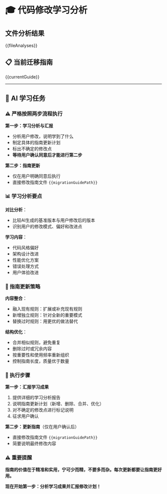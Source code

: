 # 🎓 代码修改学习分析

## 文件分析结果
{{fileAnalyses}}

## 📋 当前迁移指南
{{currentGuide}}

---

## 🤖 AI 学习任务

### ⚠️ 严格按照两步流程执行

**第一步：学习分析与汇报**
- 分析用户修改，说明学到了什么
- 制定具体的指南更新计划
- 标出不确定的修改点
- **等待用户确认同意后才能进行第二步**

**第二步：指南更新**
- 仅在用户明确同意后执行
- 直接修改指南文件 `{{migrationGuidePath}}`

### 📊 学习分析要点

**对比分析**：
- 比较AI生成的基准版本与用户修改后的版本
- 识别用户的修改模式、偏好和改进点

**学习内容**：
- 代码风格偏好
- 架构设计改进
- 性能优化方案
- 错误处理方式
- 用户体验改进

### 🔧 指南更新策略

**内容整合**：
- 融入现有规则：扩展或补充现有规则
- 新增独立规则：针对全新的重要模式
- 替换过时规则：用更优的做法替代

**结构优化**：
- 合并相似规则，避免重复
- 删除过时或冗余内容
- 按重要性和使用频率重新组织
- 控制指南长度，质量优于数量

### 🎯 执行步骤

**第一步：汇报学习成果**
1. 提供详细的学习分析报告
2. 说明指南更新计划（新增、删除、合并、优化）
3. 对不确定的修改点进行标记说明
4. 征求用户确认

**第二步：更新指南**（仅在用户确认后）
- 直接修改指南文件 `{{migrationGuidePath}}`
- 简要说明最终修改内容

### ⚠️ 重要提醒
**指南的价值在于精准和实用，宁可少而精，不要多而杂。每次更新都要让指南更好用。**

**现在开始第一步：分析学习成果并汇报修改计划！** 
